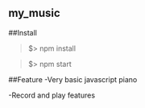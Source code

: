 ## my_music

##Install
>$> npm install

>$> npm start

##Feature
-Very basic javascript piano

-Record and play features
